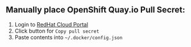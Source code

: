 ## Manually place OpenShift Quay.io Pull Secret:
  1. Login to [RedHat Cloud Portal](https://cloud.redhat.com/openshift/install/metal/user-provisioned)
  2. Click button for `Copy pull secret`
  3. Paste contents into `~/.docker/config.json`
